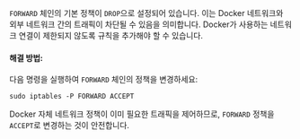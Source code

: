 `FORWARD` 체인의 기본 정책이 `DROP`으로 설정되어 있습니다. 이는 Docker 네트워크와 외부 네트워크 간의 트래픽이 차단될 수 있음을 의미합니다. Docker가 사용하는 네트워크 연결이 제한되지 않도록 규칙을 추가해야 할 수 있습니다.

#### 해결 방법:

다음 명령을 실행하여 `FORWARD` 체인의 정책을 변경하세요:

`sudo iptables -P FORWARD ACCEPT`

Docker 자체 네트워크 정책이 이미 필요한 트래픽을 제어하므로, `FORWARD` 정책을 `ACCEPT`로 변경하는 것이 안전합니다.